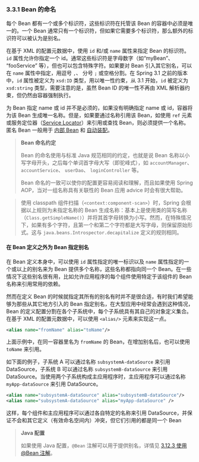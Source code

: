 ### 3.3.1 Bean 的命名

每个 Bean 都有一个或多个标识符，这些标识符在托管该 Bean 的容器中必须是唯一的。一个 Bean 通常只有一个标识符，但如果它需要多个标识符，那么额外的标识符可以被认为是别名。

在基于 XML 的配置元数据中，使用 `id` 和/或 `name` 属性来指定 Bean 的标识符。`id` 属性允许你指定一个 id。通常这些标识符是字母数字（如“myBean”、 “fooService” 等），但也可以包含特殊字符。如果要对 Bean 引入其它别名，可以在 `name` 属性中指定，用逗号 `,`、 分号 `;` 或空格分割。在 Spring 3.1 之前的版本中，`id` 属性被定义为 `xsd:ID` 类型，用以唯一性约束，从 3.1 开始，`id` 被定义为 `xsd:string` 类型，需要注意的是，虽然 Bean ID 的唯一性不再由 XML 解析器约束，但仍然由容器强制执行。

为 Bean 指定 name 或 id 并不是必须的，如果没有明确指定 name 或 id，容器将为该 Bean 生成唯一名称。但是，如果要通过名称引用该 Bean，如使用 `ref` 元素或服务定位器（[Service Locator](http://docs.spring.io/spring/docs/5.0.0.M4/spring-framework-reference/htmlsingle/#beans-servicelocator)）来引用或查找 Bean，则必须提供一个名称。匿名 Bean 一般用于 [内部 Bean](http://docs.spring.io/spring/docs/5.0.0.M4/spring-framework-reference/htmlsingle/#beans-inner-beans) 和 [自动装配](http://docs.spring.io/spring/docs/5.0.0.M4/spring-framework-reference/htmlsingle/#beans-factory-autowire)。

> **Bean 命名约定**
> 
> Bean 的命名使用与标准 Java 规范相同的约定，也就是说 Bean 名称以小写字母开头，之后每个单词首字母大写（即驼峰式），如 `accountManager`、 `accountService`、 `userDao`、 `loginController` 等。
> 
> Bean 命名的一致可以使你的配置更容易阅读和理解，而且如果使用 Spring AOP，当对一组名称具有关联性的 Bean 应用 advice 时会有很大帮助。

> 使用 classpath 组件扫描（`<context:component-scan>`）时，Spring 会根据以上规则为未指定名称的 Bean 生成名称：基本上是使用类的简写名称（`Class.getSimpleName()`）并将其首字母转换为小写。然而，在特殊情况下，如果有多个字符，且第一个和第二个字符都是大写字母，则保留原始形式。这与 `java.beans.Introspector.decapitalize` 定义的规则相同。

#### 在 Bean 定义之外为 Bean 指定别名

在 Bean 定义本身中，可以使用 `id` 属性指定的唯一标识以及 `name` 属性指定的一个或以上的别名来为 Bean 提供多个名称，这些名称都指向同一个 Bean。在一些情况下这些别名很有用，比如允许应用程序的每个组件使用特定于该组件的 Bean 名称来引用常用的依赖。

然而在定义 Bean 的时候就指定其所有的别名有时并不是很合适，有时我们希望能够为那些从其它地方引入的 Bean 指定别名，在大型应用中经常会遇到这种情况，Bean 的定义配置分割在各个子系统中，每个子系统具有其自己的对象定义集合。在基于 XML 的配置元数据中，可以使用 `<alias/>` 元素来实现这一点。

```xml
<alias name="fromName" alias="toName"/>
```

上面示例中，在同一容器里名为 `fromName` 的 Bean，在增加别名后，也可以使用 `toName` 来引用。

如下面的例子，子系统 A 可以通过名称 `subsystemA-dataSource` 来引用 DataSource，子系统 B 可以通过名称 `subsystemB-dataSource` 来引用 DataSource。当使用两个子系统构成主应用程序时，主应用程序可以通过名称 `myApp-dataSource` 来引用 DataSource。

```xml
<alias name="subsystemA-dataSource" alias="subsystemB-dataSource"/>
<alias name="subsystemA-dataSource" alias="myApp-dataSource" />
```

这样，每个组件和主应用程序可以通过各自特定的名称来引用 DataSource，并保证不会和其它定义（有效命名空间内）冲突，但它们引用的都是同一个 Bean

> **Java 配置**
>   
> 如果使用 Java 配置，`@Bean` 注解可以用于提供别名，详情见 [3.12.3 使用 @Bean 注解](http://docs.spring.io/spring/docs/5.0.0.M4/spring-framework-reference/htmlsingle/#beans-java-bean-annotation)。
  
